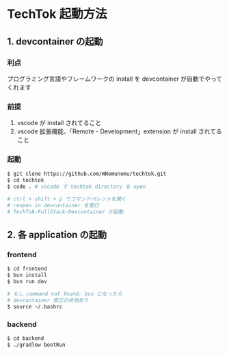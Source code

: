 # TechTok 起動方法

## 1. devcontainer の起動

### 利点

プログラミング言語やフレームワークの install を devcontainer が自動でやってくれます

### 前提

1. vscode が install されてること
2. vscode 拡張機能、「Remote - Development」extension が install されてること

### 起動

```bash
$ git clone https://github.com/WNomunomu/techtok.git
$ cd techtok
$ code . # vscode で techtok directory を open

# ctrl + shift + p でコマンドパレットを開く
# reopen in devcontainer を実行
# TechTok-FullStack-Devcontainer が起動

```

## 2. 各 application の起動

### frontend

```bash
$ cd frontend
$ bun install
$ bun run dev

# もし command not found: bun になったら
# devcontainer 修正の余地あり
$ source ~/.bashrc
```

### backend

```bash
$ cd backend
$ ./gradlew bootRun
```
